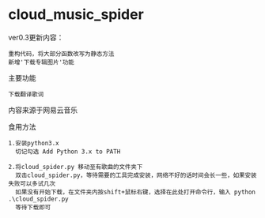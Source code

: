 # cloud_music_spider

ver0.3更新内容：

    重构代码，将大部分函数改写为静态方法
    新增'下载专辑图片'功能
  
主要功能

    下载翻译歌词

内容来源于网易云音乐


食用方法

    1.安装python3.x
      切记勾选 Add Python 3.x to PATH

    2.将cloud_spider.py 移动至有歌曲的文件夹下
      双击cloud_spider.py，等待需要的工具完成安装，网络不好的话时间会长一些，如果安装失败可以多试几次
      如果没有开始下载，在文件夹内按shift+鼠标右键，选择在此处打开命令行，输入 python .\cloud_spider.py
      等待下载即可

